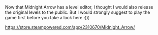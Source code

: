 Now that Midnight Arrow has a level editor, I thought I would also release the original levels to the public. But I would strongly suggest to play the game first before you take a look here :)))

https://store.steampowered.com/app/2310670/Midnight_Arrow/

